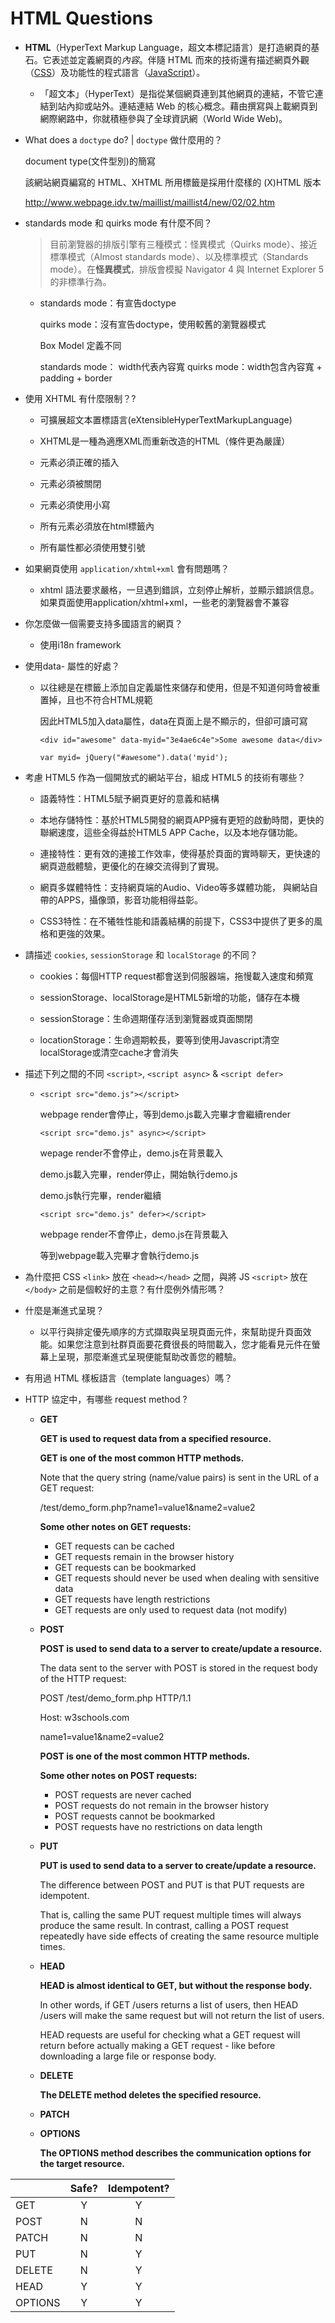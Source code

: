 # HTML Questions

- **HTML**（HyperText Markup Language，超文本標記語言）是打造網頁的基石。它表述並定義網頁的*內容*。伴隨 HTML 而來的技術還有描述網頁外觀（[CSS](https://developer.mozilla.org/zh-TW/docs/Web/CSS)）及功能性的程式語言（[JavaScript](https://developer.mozilla.org/zh-TW/docs/Web/JavaScript)）。
  
  - 「超文本」（HyperText）是指從某個網頁連到其他網頁的連結，不管它連結到站內抑或站外。連結連結 Web 的核心概念。藉由撰寫與上載網頁到網際網路中，你就積極參與了全球資訊網（World Wide Web)。

- What does a `doctype` do? | `doctype` 做什麼用的？
  
  document type(文件型別)的簡寫
  
  該網站網頁編寫的 HTML、XHTML 所用標籤是採用什麼樣的 (X)HTML 版本
  
  http://www.webpage.idv.tw/maillist/maillist4/new/02/02.htm

- standards mode 和 quirks mode 有什麼不同？
  
  > 目前瀏覽器的排版引擎有三種模式：怪異模式（Quirks mode）、接近標準模式（Almost standards mode）、以及標準模式（Standards mode）。在**怪異模式**，排版會模擬 Navigator 4 與 Internet Explorer 5 的非標準行為。
  
  - standards mode：有宣告doctype
    
    quirks mode：沒有宣告doctype，使用較舊的瀏覽器模式
    
    Box Model 定義不同
    
    standards mode： width代表內容寬
    quirks mode：width包含內容寬 + padding + border

- 使用 XHTML 有什麼限制？?
  
  - 可擴展超文本置標語言(eXtensibleHyperTextMarkupLanguage)
  
  - XHTML是一種為適應XML而重新改造的HTML（條件更為嚴謹）
  
  - 元素必須正確的插入
  
  - 元素必須被關閉
  
  - 元素必須使用小寫
  
  - 所有元素必須放在html標籤內
  
  - 所有屬性都必須使用雙引號

- 如果網頁使用 `application/xhtml+xml` 會有問題嗎？
  
  - xhtml 語法要求嚴格，一旦遇到錯誤，立刻停止解析，並顯示錯誤信息。 
    如果頁面使用application/xhtml+xml，一些老的瀏覽器會不兼容

- 你怎麼做一個需要支持多國語言的網頁？
  
  - 使用i18n framework

- 使用data- 屬性的好處？
  
  - 以往總是在標籤上添加自定義屬性來儲存和使用，但是不知道何時會被重置掉，且也不符合HTML規範
    
    因此HTML5加入data屬性，data在頁面上是不顯示的，但卻可讀可寫
    
    `<div id="awesome" data-myid="3e4ae6c4e">Some awesome data</div>`
    
    `var myid= jQuery("#awesome").data('myid');`

- 考慮 HTML5 作為一個開放式的網站平台，組成 HTML5 的技術有哪些？
  
  - 語義特性：HTML5賦予網頁更好的意義和結構
  
  - 本地存儲特性：基於HTML5開發的網頁APP擁有更短的啟動時間，更快的聯網速度，這些全得益於HTML5 APP Cache，以及本地存儲功能。  
  
  - 連接特性：更有效的連接工作效率，使得基於頁面的實時聊天，更快速的網頁遊戲體驗，更優化的在線交流得到了實現。  
  
  - 網頁多媒體特性：支持網頁端的Audio、Video等多媒體功能， 與網站自帶的APPS，攝像頭，影音功能相得益彰。  
  
  - CSS3特性：在不犧牲性能和語義結構的前提下，CSS3中提供了更多的風格和更強的效果。  

- 請描述 `cookies`, `sessionStorage` 和 `localStorage` 的不同？
  
  - cookies：每個HTTP request都會送到伺服器端，拖慢載入速度和頻寬
  
  - sessionStorage、localStorage是HTML5新增的功能，儲存在本機
  
  - sessionStorage：生命週期僅存活到瀏覽器或頁面關閉
  
  - locationStorage：生命週期較長，要等到使用Javascript清空localStorage或清空cache才會消失

- 描述下列之間的不同 `<script>`, `<script async>` & `<script defer>`
  
  - `<script src="demo.js"></script>`
    
    webpage render會停止，等到demo.js載入完畢才會繼續render
    
    `<script src="demo.js" async></script>`
    
    wepage render不會停止，demo.js在背景載入
    
    demo.js載入完畢，render停止，開始執行demo.js
    
    demo.js執行完畢，render繼續
    
    `<script src="demo.js" defer></script>`
    
    webpage render不會停止，demo.js在背景載入
    
    等到webpage載入完畢才會執行demo.js

- 為什麼把 CSS `<link>` 放在 `<head></head>` 之間，與將 JS `<script>` 放在 `</body>` 之前是個較好的主意？有什麼例外情形嗎？

- 什麼是漸進式呈現？
  
  - 以平行與排定優先順序的方式擷取與呈現頁面元件，來幫助提升頁面效能。如果您注意到社群頁面要花費很長的時間載入，您才能看見元件在螢幕上呈現，那麼漸進式呈現便能幫助改善您的體驗。

- 有用過 HTML 樣板語言（template languages）嗎？

- HTTP 協定中，有哪些 request method ?
  
  - **GET**
    
    **GET is used to request data from a specified 
    resource.**
    
    **GET is one of the most common HTTP methods.**
    
    Note that the query string (name/value pairs) is sent in the URL of 
    a GET request:
    
    /test/demo_form.php?name1=value1&name2=value2
    
    **Some other notes on GET requests:**
    
    - GET requests can be cached
    - GET requests remain in the browser history
    - GET requests can be bookmarked
    - GET requests should never be used when dealing with sensitive data
    - GET requests have length restrictions
    - GET requests are only used to request data (not modify)
  
  - **POST**
    
    **POST is used to send data to a server to create/update a resource.**
    
    The data sent to the server with POST is stored in the request body of the 
    HTTP request:
    
    POST /test/demo_form.php HTTP/1.1  
    
    Host: w3schools.com  
    
    name1=value1&name2=value2
    
    **POST is one of the most common HTTP methods.**
    
    **Some other notes on POST requests:**
    
    - POST requests are never cached
    - POST requests do not remain in the browser history
    - POST requests cannot be bookmarked
    - POST requests have no restrictions on data length
  
  - **PUT**
    
    **PUT is used to send data to a server to create/update a resource.**
    
    The difference between POST and PUT is that PUT requests are idempotent. 
    
    That is, calling the same PUT request multiple times will always produce the same result. In contrast, calling a POST request repeatedly have side effects of creating the same resource multiple times.
  
  - **HEAD**
    
    **HEAD is almost identical to GET, but without the response body.**
    
    In other words, if GET /users returns a list of users, then HEAD /users will make the same request but will not return the list of users.
    
    HEAD requests are useful for checking what a GET request will return before actually making a GET request - like before downloading a large file or response body.
  
  - **DELETE**
    
    **The DELETE method deletes the specified resource.**
  
  - **PATCH**
  
  - **OPTIONS**
    
    **The OPTIONS method describes the communication options for the target 
    resource.**

|         | Safe? | Idempotent? |
| ------- |:-----:|:-----------:|
| GET     | Y     | Y           |
| POST    | N     | N           |
| PATCH   | N     | N           |
| PUT     | N     | Y           |
| DELETE  | N     | Y           |
| HEAD    | Y     | Y           |
| OPTIONS | Y     | Y           |
